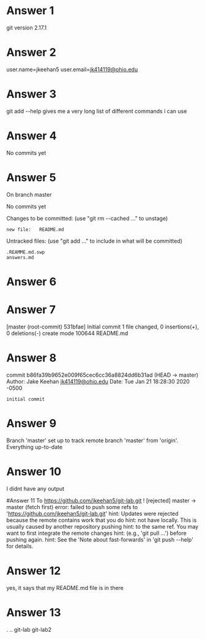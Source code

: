 # Answer 1
git version 2.17.1

# Answer 2
user.name=jkeehan5
user.email=jk414119@ohio.edu

# Answer 3
git add --help gives me a very long list of different commands i can use

# Answer 4 
No commits yet

# Answer 5
On branch master

No commits yet

Changes to be committed:
  (use "git rm --cached <file>..." to unstage)

	new file:   README.md

Untracked files:
  (use "git add <file>..." to include in what will be committed)

	.REAMME.md.swp
	answers.md

# Answer 6


# Answer 7
[master (root-commit) 531bfae] Initial commit
 1 file changed, 0 insertions(+), 0 deletions(-)
 create mode 100644 README.md

 # Answer 8
commit b86fa39b9652e009f65cec6cc36a8824dd6b31ad (HEAD -> master)
Author: Jake Keehan <jk414119@ohio.edu>
Date:   Tue Jan 21 18:28:30 2020 -0500

    initial commit

# Answer 9
Branch 'master' set up to track remote branch 'master' from 'origin'.
Everything up-to-date

# Answer 10
I didnt have any output

#Answer 11
To https://github.com/jkeehan5/git-lab.git
 ! [rejected]        master -> master (fetch first)
error: failed to push some refs to 'https://github.com/jkeehan5/git-lab.git'
hint: Updates were rejected because the remote contains work that you do
hint: not have locally. This is usually caused by another repository pushing
hint: to the same ref. You may want to first integrate the remote changes
hint: (e.g., 'git pull ...') before pushing again.
hint: See the 'Note about fast-forwards' in 'git push --help' for details.

# Answer 12
yes, it says that my README.md file is in there

# Answer 13
.  ..  git-lab	git-lab2
